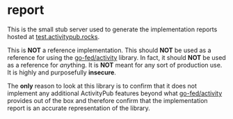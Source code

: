 # report

This is the small stub server used to generate the implementation reports hosted
at [test.activitypub.rocks](https://test.activitypub.rocks/).

This is **NOT** a reference implementation. This should **NOT** be used as a
reference for using the [go-fed/activity](https://github.com/go-fed/activity)
library. In fact, it should **NOT** be used as a reference for *any*thing. It is
**NOT** meant for any sort of production use. It is highly and purposefully
**insecure**.

The **only** reason to look at this library is to confirm that it does not 
implement any additional ActivityPub features beyond what
[go-fed/activity](https://github.com/go-fed/activity) provides out of the box
and therefore confirm that the implementation report is an accurate
representation of the library.

